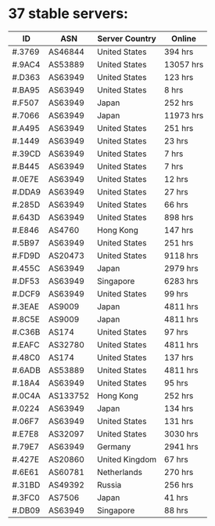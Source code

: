 # 37 stable servers:

| ID | ASN | Server Country | Online |
| ------ | ------ | ------ | ------ |
| #.3769 | AS46844 | United States | 394 hrs |
| #.9AC4 | AS53889 | United States | 13057 hrs |
| #.D363 | AS63949 | United States | 123 hrs |
| #.BA95 | AS63949 | United States | 8 hrs |
| #.F507 | AS63949 | Japan | 252 hrs |
| #.7066 | AS63949 | Japan | 11973 hrs |
| #.A495 | AS63949 | United States | 251 hrs |
| #.1449 | AS63949 | United States | 23 hrs |
| #.39CD | AS63949 | United States | 7 hrs |
| #.B445 | AS63949 | United States | 7 hrs |
| #.0E7E | AS63949 | United States | 12 hrs |
| #.DDA9 | AS63949 | United States | 27 hrs |
| #.285D | AS63949 | United States | 66 hrs |
| #.643D | AS63949 | United States | 898 hrs |
| #.E846 | AS4760 | Hong Kong | 147 hrs |
| #.5B97 | AS63949 | United States | 251 hrs |
| #.FD9D | AS20473 | United States | 9118 hrs |
| #.455C | AS63949 | Japan | 2979 hrs |
| #.DF53 | AS63949 | Singapore | 6283 hrs |
| #.DCF9 | AS63949 | United States | 99 hrs |
| #.3EAE | AS9009 | Japan | 4811 hrs |
| #.8C5E | AS9009 | Japan | 4811 hrs |
| #.C36B | AS174 | United States | 97 hrs |
| #.EAFC | AS32780 | United States | 4811 hrs |
| #.48C0 | AS174 | United States | 137 hrs |
| #.6ADB | AS53889 | United States | 4811 hrs |
| #.18A4 | AS63949 | United States | 95 hrs |
| #.0C4A | AS133752 | Hong Kong | 252 hrs |
| #.0224 | AS63949 | Japan | 134 hrs |
| #.06F7 | AS63949 | United States | 131 hrs |
| #.E7E8 | AS32097 | United States | 3030 hrs |
| #.79E7 | AS63949 | Germany | 2941 hrs |
| #.427E | AS20860 | United Kingdom | 67 hrs |
| #.6E61 | AS60781 | Netherlands | 270 hrs |
| #.31BD | AS49392 | Russia | 256 hrs |
| #.3FC0 | AS7506 | Japan | 41 hrs |
| #.DB09 | AS63949 | Singapore | 88 hrs |

